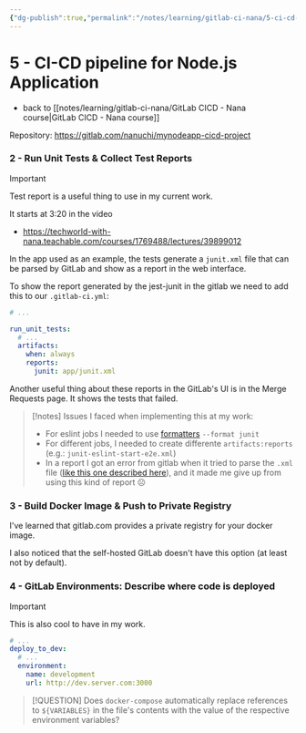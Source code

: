 ```yaml
---
{"dg-publish":true,"permalink":"/notes/learning/gitlab-ci-nana/5-ci-cd-pipeline-for-node-js-application/","dgHomeLink":true,"dgPassFrontmatter":false}
---
```


# 5 - CI-CD pipeline for Node.js Application

- back to [[notes/learning/gitlab-ci-nana/GitLab CICD - Nana course|GitLab CICD - Nana course]]

Repository: <https://gitlab.com/nanuchi/mynodeapp-cicd-project>

### 2 - Run Unit Tests & Collect Test Reports

> [!IMPORTANT]
> Test report is a useful thing to use in my current work.
>
> It starts at 3:20 in the video

- <https://techworld-with-nana.teachable.com/courses/1769488/lectures/39899012>

In the app used as an example, the tests generate a `junit.xml` file that can be parsed by GitLab and show as a report in the web interface.

To show the report generated by the jest-junit in the gitlab we need to add this to our `.gitlab-ci.yml`:

```yaml
# ...

run_unit_tests:
  # ...
  artifacts:
    when: always
    reports:
      junit: app/junit.xml
```

Another useful thing about these reports in the GitLab's UI is in the Merge Requests page. It shows the tests that failed.

> [!notes]
> Issues I faced when implementing this at my work:
> - For eslint jobs I needed to use [formatters](https://eslint.org/docs/latest/user-guide/formatters/) `--format junit`
> - For different jobs, I needed to create differente `artifacts:reports` (e.g.: `junit-eslint-start-e2e.xml`)
> - In a report I got an error from gitlab when it tried to parse the `.xml` file ([like this one described here](https://stackoverflow.com/questions/23422316/xml-validation-error-entityref-expecting)), and it made me give up from using this kind of report ☹️


### 3 - Build Docker Image & Push to Private Registry

I've learned that gitlab.com provides a private registry for your docker image.

I also noticed that the self-hosted GitLab doesn't have this option (at least not by default).


### 4 - GitLab Environments: Describe where code is deployed

> [!IMPORTANT]
> This is also cool to have in my work.

```yaml
# ...
deploy_to_dev:
  # ...
  environment:
    name: development
    url: http://dev.server.com:3000
```

> [!QUESTION]
> Does `docker-compose` automatically replace references to `${VARIABLES}` in the file's contents with the value of the respective environment variables?

